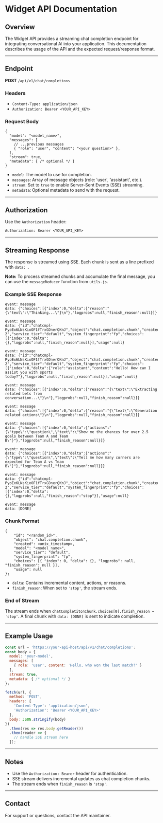 # Widget API Documentation

## Overview
The Widget API provides a streaming chat completion endpoint for integrating conversational AI into your application. This documentation describes the usage of the API and the expected request/response format.

---

## Endpoint
**POST** `/api/v1/chat/completions`

### Headers
- `Content-Type: application/json`
- `Authorization: Bearer <YOUR_API_KEY>`

### Request Body
```
{
  "model": "<model_name>",
  "messages": [
    // ...previous messages
    { "role": "user", "content": "<your question>" },
  ],
  "stream": true,
  "metadata": { /* optional */ }
}
```
- `model`: The model to use for completion.
- `messages`: Array of message objects (role: 'user', 'assistant', etc.).
- `stream`: Set to `true` to enable Server-Sent Events (SSE) streaming.
- `metadata`: Optional metadata to send with the request.

---

## Authorization
Use the `Authorization` header:
```
Authorization: Bearer <YOUR_API_KEY>
```

---

## Streaming Response
The response is streamed using SSE. Each chunk is sent as a line prefixed with `data: `.

**Note:** To process streamed chunks and accumulate the final message, you can use the `messageReducer` function from `utils.js`.

### Example SSE Response
```
event: message
data: {"choices":[{"index":0,"delta":{"reason":"{\"text\":\"Thinking...\"}\n"},"logprobs":null,"finish_reason":null}]}

event: message
data: {"id":"chatcmpl-PyoEx6LNsKioOF1fTrxGDnerQKnJ","object":"chat.completion.chunk","created":1752239712,"model":"sstrader-2","service_tier":"default","system_fingerprint":"fp","choices":[{"index":0,"delta":{},"logprobs":null,"finish_reason":null}],"usage":null}

event: message
data: {"id":"chatcmpl-PyoEx6LNsKioOF1fTrxGDnerQKnJ","object":"chat.completion.chunk","created":1752239712,"model":"sstrader-2","service_tier":"default","system_fingerprint":"fp","choices":[{"index":0,"delta":{"role":"assistant","content":"Hello! How can I assist you with sports today?"},"logprobs":null,"finish_reason":null}],"usage":null}

event: message
data: {"choices":[{"index":0,"delta":{"reason":"{\"text\":\"Extracting related bets from conversation...\"}\n"},"logprobs":null,"finish_reason":null}]}

event: message
data: {"choices":[{"index":0,"delta":{"reason":"{\"text\":\"Generation related actions\"}\n"},"logprobs":null,"finish_reason":null}]}

event: message
data: {"choices":[{"index":0,"delta":{"actions":"{\"type\":\"question\",\"text\":\"Show me the chances for over 2.5 goals between Team A and Team B\"}"},"logprobs":null,"finish_reason":null}]}

event: message
data: {"choices":[{"index":0,"delta":{"actions":"{\"type\":\"question\",\"text\":\"Tell me how many corners are expected for Team A vs Team B\"}"},"logprobs":null,"finish_reason":null}]}

event: message
data: {"id":"chatcmpl-PyoEx6LNsKioOF1fTrxGDnerQKnJ","object":"chat.completion.chunk","created":1752239712,"model":"sstrader-2","service_tier":"default","system_fingerprint":"fp","choices":[{"index":0,"delta":{},"logprobs":null,"finish_reason":"stop"}],"usage":null}

event: message
data: [DONE]
```

### Chunk Format
```
{
    "id": "<random_id>",
    "object": "chat.completion.chunk",
    "created": <unix_timestamp>,
    "model": "<model_name>",
    "service_tier": "default",
    "system_fingerprint": "fp",
    "choices": [{ "index": 0, "delta": {}, "logprobs": null, "finish_reason": null }],
    "usage": null
};
```
- `delta`: Contains incremental content, actions, or reasons.
- `finish_reason`: When set to `'stop'`, the stream ends.

### End of Stream
The stream ends when `chatCompletitonChunk.choices[0].finish_reason = 'stop'`.
A final chunk with `data: [DONE]` is sent to indicate completion.

---

## Example Usage
```js
const url = 'https://your-api-host/api/v1/chat/completions';
const body = {
  model: 'your-model',
  messages: [
    { role: 'user', content: 'Hello, who won the last match?' }
  ],
  stream: true,
  metadata: { /* optional */ }
};

fetch(url, {
  method: 'POST',
  headers: {
    'Content-Type': 'application/json',
    'Authorization': 'Bearer <YOUR_API_KEY>'
  },
  body: JSON.stringify(body)
})
  .then(res => res.body.getReader())
  .then(reader => {
    // handle SSE stream here
  });
```

---

## Notes
- Use the `Authorization: Bearer` header for authentication.
- SSE stream delivers incremental updates as chat completion chunks.
- The stream ends when `finish_reason` is `'stop'`.

---

## Contact
For support or questions, contact the API maintainer.
